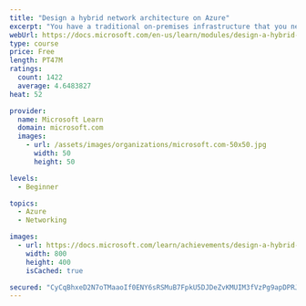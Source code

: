```yaml
---
title: "Design a hybrid network architecture on Azure"
excerpt: "You have a traditional on-premises infrastructure that you need to connect to resources in Azure. In this module, you learn how to select a connectivity method for your use cases that balances functionality, cost, and security."
webUrl: https://docs.microsoft.com/en-us/learn/modules/design-a-hybrid-network-architecture/
type: course
price: Free
length: PT47M
ratings:
  count: 1422
  average: 4.6483827
heat: 52

provider:
  name: Microsoft Learn
  domain: microsoft.com
  images:
    - url: /assets/images/organizations/microsoft.com-50x50.jpg
      width: 50
      height: 50

levels:
  - Beginner

topics:
  - Azure
  - Networking

images:
  - url: https://docs.microsoft.com/learn/achievements/design-a-hybrid-network-architecture-social.png
    width: 800
    height: 400
    isCached: true

secured: "CyCqBhxeD2N7oTMaaoIf0ENY6sRSMuB7FpkU5DJDeZvKMUIM3fVzPg9apDPRJfearY9ZlPDu2b6AvcU+2f0I2agP2UY2hgTmuAJIHY8UrB+73dMp5G5US0Lkr8ylYldOpvdTM653U4QkBflqc0Z3D7h0JNKRBT4jlksau6lEsXU0bUpU8FNSwOeTPr7ixvyBIhIl6oF+ToaeaZnRP6W6OnRLx+21ToyfdYMyYQfin+eILe7pIGbWs+fgrDTWTnUqpEIm6JiDWCrzsPOqviomX0wWNxeduF/OFFVLJPs27wgZvmnW93Ur4Nh7qbpwislw51O9oeAmbAclT8XaNYkPYPEhnlCwO2MCqx36cKRKLgf9MZ62ghXE+W8PqhYmcRuhg4lWhVB6D0LR5uNlvzrYT6SAYvKzTSmlJl0OfvThdso=;qbPxc3tyARoxBtCdq41npQ=="
---
```


